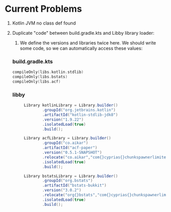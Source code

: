 # Current Problems

1. Kotlin JVM no class def found
2. Duplicate "code" between build.gradle.kts and Libby library loader:
   1. We define the versions and libraries twice here. We should write some code, 
   so we can automatically access these values:

   ### build.gradle.kts
   ```kotlin
   compileOnly(libs.kotlin.stdlib)
   compileOnly(libs.bstats)
   compileOnly(libs.acf)
   ```
   
   ### libby

   ```java
        Library kotlinLibrary = Library.builder()
                .groupId("org.jetbrains.kotlin")
                .artifactId("kotlin-stdlib-jdk8")
                .version("1.9.22")
                .isolatedLoad(true)
                .build();

        Library acfLibrary = Library.builder()
                .groupId("co.aikar")
                .artifactId("acf-paper")
                .version("0.5.1-SNAPSHOT")
                .relocate("co.aikar","com{}cyprias{}chunkspawnerlimiter{}libs")
                .isolatedLoad(true)
                .build();

        Library bstatsLibrary = Library.builder()
                .groupId("org.bstats")
                .artifactId("bstats-bukkit")
                .version("3.0.2")
                .relocate("org{}bstats","com{}cyprias{}chunkspawnerlimiter{}libs")
                .isolatedLoad(true)
                .build();
   ```
   
